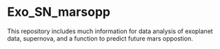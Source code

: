 # Exo_SN_marsopp
This repository includes much information for data analysis of exoplanet data, supernova, and a function to predict future mars oppostion.
